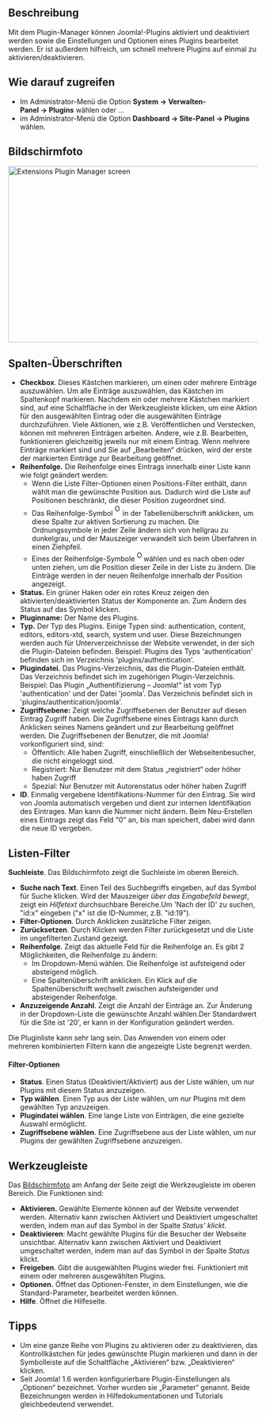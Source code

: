 <!-- Filename: Help4.x:Plugins / Display title: Plugins -->

## Beschreibung

Mit dem Plugin-Manager können Joomla!-Plugins aktiviert und deaktiviert
werden sowie die Einstellungen und Optionen eines Plugins bearbeitet
werden. Er ist außerdem hilfreich, um schnell mehrere Plugins auf einmal
zu aktivieren/deaktivieren.

## Wie darauf zugreifen

- Im Administrator-Menü die Option
  **System → Verwalten-Panel → Plugins** wählen oder ...
- im Administrator-Menü die Option
  **Dashboard → Site-Panel → Plugins** wählen.

## Bildschirmfoto

<img
src="https://docs.joomla.org/images/thumb/9/9d/Help-4x-Extensions-Plugin-Manager-screen-de.png/800px-Help-4x-Extensions-Plugin-Manager-screen-de.png"
decoding="async"
srcset="https://docs.joomla.org/images/9/9d/Help-4x-Extensions-Plugin-Manager-screen-de.png 1.5x"
data-file-width="1200" data-file-height="534" width="800" height="356"
alt="Extensions Plugin Manager screen" />

## Spalten-Überschriften

- **Checkbox**. Dieses Kästchen markieren, um einen oder mehrere
  Einträge auszuwählen. Um alle Einträge auszuwählen, das Kästchen im
  Spaltenkopf markieren. Nachdem ein oder mehrere Kästchen markiert
  sind, auf eine Schaltfläche in der Werkzeugleiste klicken, um eine
  Aktion für den ausgewählten Eintrag oder die ausgewählten Einträge
  durchzuführen. Viele Aktionen, wie z.B. Veröffentlichen und
  Verstecken, können mit mehreren Einträgen arbeiten. Andere, wie z.B.
  Bearbeiten, funktionieren gleichzeitig jeweils nur mit einem Eintrag.
  Wenn mehrere Einträge markiert sind und Sie auf „Bearbeiten“ drücken,
  wird der erste der markierten Einträge zur Bearbeitung geöffnet.
- **Reihenfolge.** Die Reihenfolge eines Eintrags innerhalb einer Liste
  kann wie folgt geändert werden:
  - Wenn die Liste Filter-Optionen einen Positions-Filter enthält, dann
    wählt man die gewünschte Position aus. Dadurch wird die Liste auf
    Positionen beschränkt, die dieser Position zugeordnet sind.
  - Das Reihenfolge-Symbol <img
    src="https://docs.joomla.org/images/e/ee/Help30-Ordering-colheader-icon.png"
    decoding="async" data-file-width="12" data-file-height="23" width="12"
    height="23" alt="Ordering column header icon" /> in der
    Tabellenüberschrift anklicken, um diese Spalte zur aktiven
    Sortierung zu machen. Die Ordnungssymbole in jeder Zeile ändern sich
    von hellgrau zu dunkelgrau, und der Mauszeiger verwandelt sich beim
    Überfahren in einen Ziehpfeil.
  - Eines der Reihenfolge-Symbole <img
    src="https://docs.joomla.org/images/8/87/Help30-Ordering-colheader-grab-bar-icon.png"
    decoding="async" data-file-width="10" data-file-height="21" width="10"
    height="21" alt="Ordering drag icon" />
    wählen und es nach oben oder unten ziehen, um die Position dieser
    Zeile in der Liste zu ändern. Die Einträge werden in der neuen
    Reihenfolge innerhalb der Position angezeigt.
- **Status.** Ein grüner Haken oder ein rotes Kreuz zeigen den
  aktivierten/deaktivierten Status der Komponente an. Zum Ändern des
  Status auf das Symbol klicken.
- **Pluginname:** Der Name des Plugins.
- **Typ.** Der Typ des Plugins. Einige Typen sind: authentication,
  content, editors, editors-xtd, search, system und user. Diese
  Bezeichnungen werden auch für Unterverzeichnisse der Website
  verwendet, in der sich die Plugin-Dateien befinden. Beispiel: Plugins
  des Typs 'authentication' befinden sich im Verzeichnis
  'plugins/authentication'.
- **Plugindatei.** Das Plugins-Verzeichnis, das die Plugin-Dateien
  enthält. Das Verzeichnis befindet sich im zugehörigen
  Plugin-Verzeichnis. Beispiel: Das Plugin „Authentifizierung – Joomla!“
  ist vom Typ 'authentication' und der Datei 'joomla'. Das Verzeichnis
  befindet sich in 'plugins/authentication/joomla'.
- **Zugriffsebene:** Zeigt welche Zugriffsebenen der Benutzer auf diesen
  Eintrag Zugriff haben. Die Zugriffsebene eines Eintrags kann durch
  Anklicken seines Namens geändert und zur Bearbeitung geöffnet werden.
  Die Zugriffsebenen der Benutzer, die mit Joomla! vorkonfiguriert sind,
  sind:
  - Öffentlich: Alle haben Zugriff, einschließlich der
    Webseitenbesucher, die nicht eingeloggt sind.
  - Registriert: Nur Benutzer mit dem Status „registriert“ oder höher
    haben Zugriff
  - Spezial: Nur Benutzer mit Autorenstatus oder höher haben Zugriff
- **ID**. Einmalig vergebene Identifikations-Nummer für den Eintrag. Sie
  wird von Joomla automatisch vergeben und dient zur internen
  Identifikation des Eintrages. Man kann die Nummer nicht ändern. Beim
  Neu-Erstellen eines Eintrags zeigt das Feld "0" an, bis man speichert,
  dabei wird dann die neue ID vergeben.

## Listen-Filter

**Suchleiste**. Das Bildschirmfoto zeigt die Suchleiste
im oberen Bereich.

- **Suche nach Text**. Einen Teil des Suchbegriffs eingeben, auf das
  Symbol für Suche klicken. Wird der Mauszeiger *über das Eingabefeld
  bewegt*, zeigt ein *Hilfetext* durchsuchbare Bereiche.Um 'Nach der ID'
  zu suchen, "id:x" eingeben ("x" ist die ID-Nummer, z.B. "id:19").
- **Filter-Optionen**. Durch Anklicken zusätzliche Filter zeigen.
- **Zurücksetzen**. Durch Klicken werden Filter zurückgesetzt und die
  Liste im ungefilterten Zustand gezeigt.
- **Reihenfolge**. Zeigt das aktuelle Feld für die Reihenfolge an. Es
  gibt 2 Möglichkeiten, die Reihenfolge zu ändern:
  - Im Dropdown-Menü wählen. Die Reihenfolge ist aufsteigend oder
    absteigend möglich.
  - Eine Spaltenüberschrift anklicken. Ein Klick auf die
    Spaltenüberschrift wechselt zwischen aufsteigender und absteigender
    Reihenfolge.
- **Anzuzeigende Anzahl**. Zeigt die Anzahl der Einträge an. Zur
  Änderung in der Dropdown-Liste die gewünschte Anzahl wählen.Der
  Standardwert für die Site ist '20', er kann in der
  Konfiguration
  geändert werden.

Die Pluginliste kann sehr lang sein. Das Anwenden von einem oder
mehreren kombinierten Filtern kann die angezeigte Liste begrenzt werden.

#### Filter-Optionen

- **Status**. Einen Status (Deaktiviert/Aktiviert) aus der Liste wählen,
  um nur Plugins mit diesem Status anzuzeigen.
- **Typ wählen**. Einen Typ aus der Liste wählen, um nur Plugins mit dem
  gewählten Typ anzuzeigen.
- **Plugindatei wählen**. Eine lange Liste von Einträgen, die eine
  gezielte Auswahl ermöglicht.
- **Zugriffsebene wählen**. Eine Zugriffsebene aus der Liste wählen, um
  nur Plugins der gewählten Zugriffsebene anzuzeigen.

## Werkzeugleiste

Das [Bildschirmfoto](#Bildschirmfoto) am Anfang der Seite zeigt die
Werkzeugleiste im oberen Bereich. Die Funktionen sind:

- **Aktivieren.** Gewählte Elemente können auf der Website verwendet
  werden. Alternativ kann zwischen Aktiviert und Deaktiviert
  umgeschaltet werden, indem man auf das Symbol in der Spalte *Status'
  klickt.*
- **Deaktivieren**: Macht gewählte Plugins für die Besucher der Webseite
  unsichtbar. Alternativ kann zwischen Aktiviert und Deaktiviert
  umgeschaltet werden, indem man auf das Symbol in der Spalte *Status*
  klickt.
- **Freigeben**. Gibt die ausgewählten Plugins wieder frei. Funktioniert
  mit einem oder mehreren ausgewählten Plugins.
- **Optionen.** Öffnet das Optionen-Fenster, in dem Einstellungen, wie
  die Standard-Parameter, bearbeitet werden können.
- **Hilfe**. Öffnet die Hilfeseite.

## Tipps

- Um eine ganze Reihe von Plugins zu aktivieren oder zu deaktivieren,
  das Kontrollkästchen für jedes gewünschte Plugin markieren und dann in
  der Symbolleiste auf die Schaltfläche „Aktivieren“ bzw. „Deaktivieren“
  klicken.
- Seit Joomla! 1.6 werden konfigurierbare Plugin-Einstellungen als
  „Optionen“ bezeichnet. Vorher wurden sie „Parameter“ genannt. Beide
  Bezeichnungen werden in Hilfedokumentationen und Tutorials
  gleichbedeutend verwendet.


